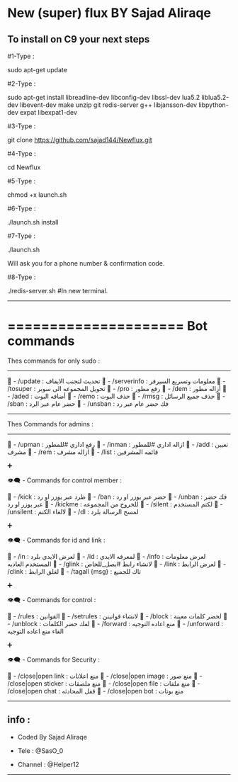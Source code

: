 New (super) flux BY Sajad Aliraqe
============

To install on C9 your next steps
------------------------
#1-Type :

sudo apt-get update

#2-Type :

sudo apt-get install libreadline-dev libconfig-dev libssl-dev lua5.2 liblua5.2-dev libevent-dev make unzip git redis-server g++ libjansson-dev libpython-dev expat libexpat1-dev

#3-Type :

git clone https://github.com/sajad144/Newflux.git

#4-Type :

cd Newflux

#5-Type :

chmod +x launch.sh

#6-Type :

./launch.sh install

#7-Type :

./launch.sh 

Will ask you for a phone number & confirmation code.

#8-Type :

./redis-server.sh #In new terminal.

-----------

=====================
Bot commands
=====================

Thes commands for only sudo :

--------------------

🌟 - /update : تحديث لتجنب الايقاف
🌟 - /serverinfo : معلومات وتسريع السيرفر
🌟 - /tosuper : تحويل المجموعه الى سوبر
🌟 - /pro : رفع مطور
🌟 - /dem : أزاله مطور
🌟 - /aded : أضافه البوت
🌟 - /remo : حذف البوت
🌟 - /rmsg : حذف جميع الرسائل 
🌟 - /sban : حضر عام عبر الرد
🌟 - /unsban : فك حضر عام عبر رد

---------------------

Thes Commands for admins :

---------------------


💭 - /upman : رفع اداري #للمطور
💭 - /inman : ازاله اداري #للمطور
💭 - /add : تعيين مشرف
💭 - /rem : ازاله مشرف
💭 - /list : قائمه المشرفين 

➕

👁‍🗨 - Commands for control member :

💭 - /kick : طرد عبر يوزر او رد
💭 - /ban : حضر عبر يوزر او رد
💭 - /unban : فك حضر عبر يوزر او رد
💭 - /kickme : للخروج من المجموعه
💭 - /silent : لكتم المستخدم
💭 - /unsilent : لالغاء الكتم
💭 - /dl : لمسح الرسالة بلرد

➕

👁‍🗨 - Commands for id and link :

💭 - /in : لعرض الايدي بلرد
💭 - /id : لمعرفه الايدي
💭 - /info : لعرض معلومات المستخدم العاديه
💭 - /glink : لانشاء رابط #يصل_للخاص
💭 - /link : لعرض الرابط
💭 - /clink : لغلق الرابط
💭 - /tagall {msg} : تاك للجميع

➕

👁‍🗨 - Commands for control :

💭 - /rules : القوانين
💭 - /setrules : لانشاء قوانينن
💭 - /block : لحضر كلمات معينة
💭 - /unblock : لفك حضر الكلمات
💭 - /forward : منع اعاده التوجيه
💭 - /unforward : الغاء منع اعاده التوجيه

➕

👁‍🗨 - Commands for Security :

💭 - /close|open link : منع اعلانات
💭 - /close|open image : منع صور
💭 - /close|open sticker : منع ملصقات
💭 - /close|open file  : منع ملفات
💭 - /close|open chat : قفل المحادثه
💭 - /close|open bot : منع بوتات

--------
info :
--------
- Coded By Sajad Aliraqe 

- Tele : @SasO_0

- Channel : @Helper12

-----------
